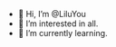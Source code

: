 - 👋 Hi, I’m @LiluYou
- 👀 I’m interested in all.
- 🌱 I’m currently learning.


<!---
LiluYou/LiluYou is a ✨ special ✨ repository because its `README.md` (this file) appears on your GitHub profile.
You can click the Preview link to take a look at your changes.
--->
